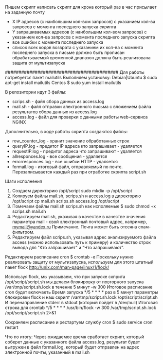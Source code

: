 Пишем скрипт
написать скрипт для крона
который раз в час присылает на заданную почту
- X IP адресов (с наибольшим кол-вом запросов) с указанием кол-ва запросов c момента последнего запуска скрипта
- Y запрашиваемых адресов (с наибольшим кол-вом запросов) с указанием кол-ва запросов c момента последнего запуска скрипта
- все ошибки c момента последнего запуска
- список всех кодов возврата с указанием их кол-ва с момента последнего запуска
в письме должно быть прописан обрабатываемый временной диапазон
должна быть реализована защита от мультизапуска

##########################################
Для работы потребуется пакет mailutils
Выполняем установку: 
Debian|Ubuntu 
$ sudo apt-get install mailutils
Centos
$ sudo yum install mailutils

В репозитории идут 3 файлы:
- scrips.sh - файл сбора данных из access.log
- mail.sh - файл отправки электронного письма с вложением файла результатов сбора данных из access.log
- access.log - файл для проверки с данными работы web-сервиса NGINX

Дополнительно, в ходе работы скрипта создаются файлы:
- row_counter_log - хранит значение обработанных строк
- queryIP.log - предитог IP адреса кто запрашивает - удаляется
- requestIP.log - предитог адреса что запрашивают - удаляется
- allresponces.log - все сообщения - удаляется
- errorresponces.log - все ошибки HTTP - удаляется
- formail.log - итоговый файл, отправляемый по почте. Перезаписывается каждый раз при отработке скрипта script.sh

Шаги исполнения
1. Создаем директорию /opt/script
sudo mkdiк -p /opt/script
2. Копируем файлы mail.sh, scrips.sh и access.log в директорию /opt/script
cp mail.sh scrips.sh access.log /opt/script
3. Помечаем файлы mail.sh scrips.sh как исполяемые
$ sudo chmod +x scrips.sh mail.sh
4. Редактируем mail.sh, указывая в качестве в качестве значения параметра mail - свой электронный почтовый адрес, например, mymail@yandex.ru
Примечание. Почта может быть отсеяна спам-фильтром.
5. Редактируем файл scrips.sh, указывая адрес анализируемого файла access (можно использовать путь к примеру) и количество строк вывода для "Кто запрашивает" и  "Что запрашивают".

Редактируем расписание cron
$ crontab -e
Поскольку нужно реализовать защиту от мультизапуска, используем для этого штатный пакет flock
http://unix.com/man-page/linux/1/flock/

Используя flock, мы указываем, что при запуске скприта /opt/script/script.sh мы делаем блокировку от повторного запуска /var/tmp/script.sh.lock в течение 5 минут -w 300
Итоговое расписание cron будет включаеть 
Время запуска 
*/5 * * * * раз в 5 минут
параметры блокировки flock и наш скрипт
/var/tmp/script.sh.lock /opt/script/script.sh 
И перенаправление stderr в stdout (который пойдет в /dev/null)
Итоговая строка для crontab
*/5 * * * *  /usr/bin/flock -w 300 /var/tmp/script.sh.lock /opt/script/script.sh 2>&1

Сохраняем расписание и рестартуем службу cron
$ sudo service cron restart

Что по итогу:
Через ожидаемое время сработает скрипт, который соберет данные с указанного файла access.log, результат будет выгружен в файл formail.log, который будет отправлен на адрес электронной почты, указанный в mail.sh



